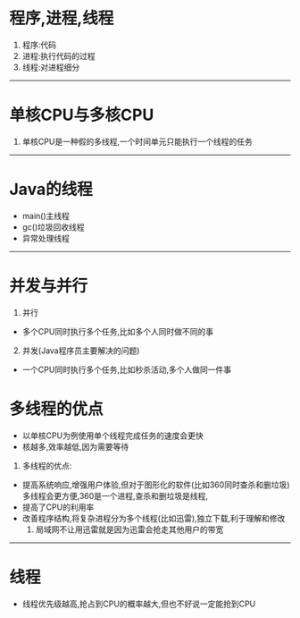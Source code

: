 # 程序,进程,线程
1. 程序:代码
2. 进程:执行代码的过程
3. 线程:对进程细分
----
# 单核CPU与多核CPU
1. 单核CPU是一种假的多线程,一个时间单元只能执行一个线程的任务
----
# Java的线程
- main()主线程
- gc()垃圾回收线程
- 异常处理线程
----
# 并发与并行
1. 并行
- 多个CPU同时执行多个任务,比如多个人同时做不同的事
2. 并发(Java程序员主要解决的问题)
- 一个CPU同时执行多个任务,比如秒杀活动,多个人做同一件事
# 多线程的优点
- 以单核CPU为例使用单个线程完成任务的速度会更快
- 核越多,效率越低,因为需要等待
1. 多线程的优点:
- 提高系统响应,增强用户体验,但对于图形化的软件(比如360同时查杀和删垃圾)多线程会更方便,360是一个进程,查杀和删垃圾是线程,
- 提高了CPU的利用率
- 改善程序结构,将复杂进程分为多个线程(比如迅雷),独立下载,利于理解和修改
    1. 局域网不让用迅雷就是因为迅雷会抢走其他用户的带宽
----
# 线程
- 线程优先级越高,抢占到CPU的概率越大,但也不好说一定能抢到CPU
